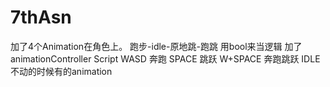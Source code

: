 # 7thAsn
加了4个Animation在角色上。
跑步-idle-原地跳-跑跳
用bool来当逻辑
加了animationController Script
WASD 奔跑
SPACE 跳跃
W+SPACE 奔跑跳跃
IDLE 不动的时候有的animation